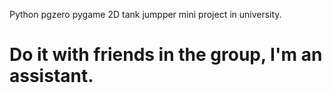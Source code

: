 Python pgzero pygame 2D tank jumpper mini project in university.
# Do it with friends in the group, I'm an assistant.
